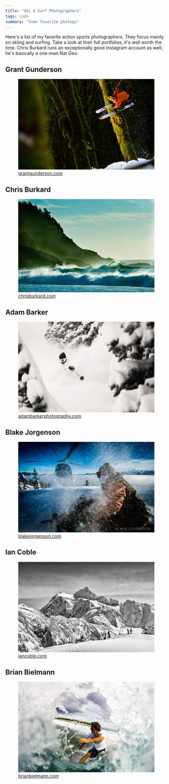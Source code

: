 ```yaml
---
title: "Ski & Surf Photographers"
tags: code
summary: "Some favorite photogs"
---
```

Here's a list of my favorite action sports photographers. They focus mainly on skiing and surfing. Take a look at their full portfolios, it's well worth the time. Chris Burkard runs an exceptionally good Instagram account as well; he's basically a one-man Nat Geo.

## Grant Gunderson
<figure>
    <img src="/img/grantgunderson.jpg" alt="Grant Gunderson" />
    <figcaption><a href="http://grantgunderson.com">grantgunderson.com</a></figcaption>
</figure>

## Chris Burkard
<figure>
    <img src="/img/chrisburkard.jpg" alt="Chris Burkard" />
    <figcaption><a href="http://chrisburkard.com">chrisburkard.com</a></figcaption>
</figure>

## Adam Barker
<figure>
    <img src="/img/adambarker.jpg" alt="Adam Barker" />
    <figcaption><a href="http://adambarkerphotography.com">adambarkerphotography.com</a></figcaption>
</figure>

## Blake Jorgenson
<figure>
    <img src="/img/blakejorgenson.jpg" alt="Blake Jorgenson" />
    <figcaption><a href="http://blakejorgenson.com">blakejorgenson.com</a></figcaption>
</figure>

## Ian Coble
<figure>
    <img src="/img/iancoble.jpg" alt="Ian Coble" />
    <figcaption><a href="http://iancoble.com">iancoble.com</a></figcaption>
</figure>

## Brian Bielmann
<figure>
    <img src="/img/brianbielmann.jpg" alt="Brian Bielmann" />
    <figcaption><a href="http://brianbielmann.com">brianbielmann.com</a></figcaption>
</figure>